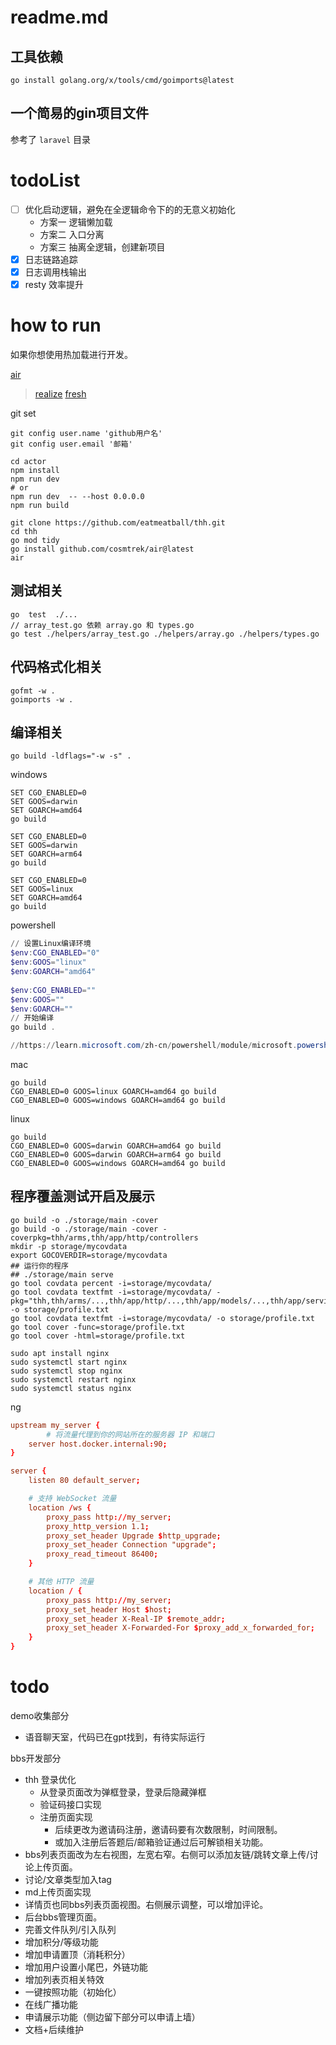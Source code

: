 # readme.md

## 工具依赖
```
go install golang.org/x/tools/cmd/goimports@latest
```

## 一个简易的gin项目文件

参考了 `laravel` 目录

# todoList

- [ ] 优化启动逻辑，避免在全逻辑命令下的的无意义初始化
  - 方案一 逻辑懒加载
  - 方案二 入口分离
  - 方案三 抽离全逻辑，创建新项目
- [x] 日志链路追踪
- [x] 日志调用栈输出
- [x] resty 效率提升

# how to run

如果你想使用热加载进行开发。

[air](https://github.com/cosmtrek/air)

> [realize](https://github.com/oxequa/realize)
> [fresh](https://github.com/gravityblast/fresh)

git set

```shell
git config user.name 'github用户名'  
git config user.email '邮箱'
```


```shell
cd actor
npm install
npm run dev 
# or 
npm run dev  -- --host 0.0.0.0
npm run build
```

```shell
git clone https://github.com/eatmeatball/thh.git 
cd thh
go mod tidy
go install github.com/cosmtrek/air@latest
air 
```

## 测试相关
```text
go  test  ./...   
// array_test.go 依赖 array.go 和 types.go
go test ./helpers/array_test.go ./helpers/array.go ./helpers/types.go 
```

## 代码格式化相关

```shell    
gofmt -w .
goimports -w .   
```

## 编译相关

```
go build -ldflags="-w -s" .
```
windows
```
SET CGO_ENABLED=0
SET GOOS=darwin
SET GOARCH=amd64
go build

SET CGO_ENABLED=0
SET GOOS=darwin
SET GOARCH=arm64
go build

SET CGO_ENABLED=0
SET GOOS=linux
SET GOARCH=amd64
go build
```

powershell
```powershell
// 设置Linux编译环境
$env:CGO_ENABLED="0"
$env:GOOS="linux"
$env:GOARCH="amd64"
 
$env:CGO_ENABLED=""
$env:GOOS=""
$env:GOARCH=""
// 开始编译
go build .

//https://learn.microsoft.com/zh-cn/powershell/module/microsoft.powershell.core/about/about_environment_variables?view=powershell-5.1
```

mac
```
go build
CGO_ENABLED=0 GOOS=linux GOARCH=amd64 go build
CGO_ENABLED=0 GOOS=windows GOARCH=amd64 go build
```

linux
```
go build
CGO_ENABLED=0 GOOS=darwin GOARCH=amd64 go build
CGO_ENABLED=0 GOOS=darwin GOARCH=arm64 go build
CGO_ENABLED=0 GOOS=windows GOARCH=amd64 go build
```


## 程序覆盖测试开启及展示

```shell
go build -o ./storage/main -cover 
go build -o ./storage/main -cover -coverpkg=thh/arms,thh/app/http/controllers
mkdir -p storage/mycovdata
export GOCOVERDIR=storage/mycovdata
## 运行你的程序
## ./storage/main serve
go tool covdata percent -i=storage/mycovdata/
go tool covdata textfmt -i=storage/mycovdata/ -pkg="thh,thh/arms/...,thh/app/http/...,thh/app/models/...,thh/app/service/..." -o storage/profile.txt
go tool covdata textfmt -i=storage/mycovdata/ -o storage/profile.txt
go tool cover -func=storage/profile.txt
go tool cover -html=storage/profile.txt
```

```shell
sudo apt install nginx
sudo systemctl start nginx
sudo systemctl stop nginx
sudo systemctl restart nginx
sudo systemctl status nginx
```


ng
```conf
upstream my_server {
        # 将流量代理到你的网站所在的服务器 IP 和端口
    server host.docker.internal:90;
}

server {
    listen 80 default_server;

    # 支持 WebSocket 流量
    location /ws {
        proxy_pass http://my_server;
        proxy_http_version 1.1;
        proxy_set_header Upgrade $http_upgrade;
        proxy_set_header Connection "upgrade";
        proxy_read_timeout 86400;
    }

    # 其他 HTTP 流量
    location / {
        proxy_pass http://my_server;
        proxy_set_header Host $host;
        proxy_set_header X-Real-IP $remote_addr;
        proxy_set_header X-Forwarded-For $proxy_add_x_forwarded_for;
    }
}
```


# todo

demo收集部分

- 语音聊天室，代码已在gpt找到，有待实际运行

bbs开发部分

- thh 登录优化
  - 从登录页面改为弹框登录，登录后隐藏弹框
  - 验证码接口实现
  - 注册页面实现
    - 后续更改为邀请码注册，邀请码要有次数限制，时间限制。
    - 或加入注册后答题后/邮箱验证通过后可解锁相关功能。
- bbs列表页面改为左右视图，左宽右窄。右侧可以添加友链/跳转文章上传/讨论上传页面。
- 讨论/文章类型加入tag
- md上传页面实现
- 详情页也同bbs列表页面视图。右侧展示调整，可以增加评论。
- 后台bbs管理页面。
- 完善文件队列/引入队列
- 增加积分/等级功能
- 增加申请置顶（消耗积分）
- 增加用户设置小尾巴，外链功能
- 增加列表页相关特效
- 一键按照功能（初始化）
- 在线广播功能
- 申请展示功能（侧边留下部分可以申请上墙）
- 文档+后续维护